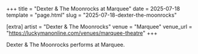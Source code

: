 +++
title = "Dexter & The Moonrocks at Marquee"
date = 2025-07-18
template = "page.html"
slug = "2025-07-18-dexter-the-moonrocks"

[extra]
artist = "Dexter & The Moonrocks"
venue = "Marquee"
venue_url = "https://luckymanonline.com/venues/marquee-theatre"
+++

Dexter & The Moonrocks performs at Marquee.
